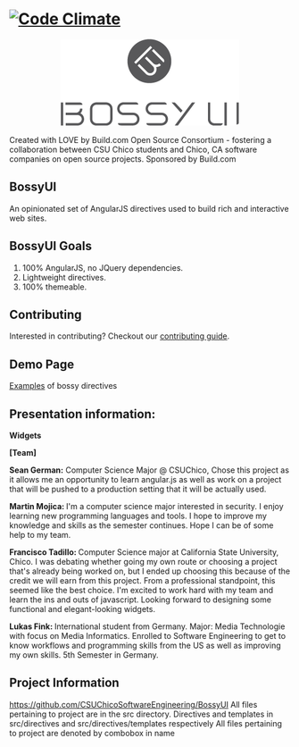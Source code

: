 [![Code Climate](https://codeclimate.com/github/buildcom/BossyUI/badges/gpa.svg)](https://codeclimate.com/github/buildcom/BossyUI)
=======
<p align="center">
<img title="Bossy UI" alt="bossyui" src='bossy_logo.png?raw=true' />
</p>
Created with LOVE by Build.com Open Source Consortium - fostering a collaboration between CSU Chico students and Chico, CA software companies on open source projects.  Sponsored by Build.com

## BossyUI

An opinionated set of AngularJS directives used to build rich and interactive web sites.  

## BossyUI Goals
1. 100% AngularJS, no JQuery dependencies.
2. Lightweight directives.
3. 100% themeable.

## Contributing

Interested in contributing? Checkout our [contributing guide](/CONTRIBUTING.md).

## Demo Page

[Examples](http://buildcom.github.io/BossyUI/#/) of bossy directives

## Presentation information:

<b>Widgets</b>

<b> [Team] </b>

<b> Sean German:</b> Computer Science Major @ CSUChico, Chose this project as it allows me an opportunity to learn angular.js as well as work on a project that will be pushed to a production setting that it will be actually used.

<b> Martin Mojica: </b> I'm a computer science major interested in security. I enjoy learning new programming languages and tools. I hope to improve my knowledge and skills as the semester continues. Hope I can be of some help to my team.

<b> Francisco Tadillo: </b> Computer Science major at California State University, Chico. I was debating whether going my own route or choosing a project that's already being worked on, but I ended up choosing this because of the credit we will earn from this project. From a professional standpoint, this seemed like the best choice. I'm excited to work hard with my team and learn the ins and outs of javascript. Looking forward to designing some functional and elegant-looking widgets.

<b> Lukas Fink: </b> International student from Germany. Major: Media Technologie with focus on Media Informatics. Enrolled to Software Engineering to get to know workflows and programming skills from the US as well as improving my own skills. 5th Semester in Germany.

## Project Information
https://github.com/CSUChicoSoftwareEngineering/BossyUI
All files pertaining to project are in the src directory.
Directives and templates in src/directives and src/directives/templates respectively
All files pertaining to project are denoted by combobox in name

